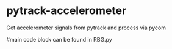 # pytrack-accelerometer
Get accelerometer signals from pytrack and process via pycom

#main code block can be found in RBG.py

